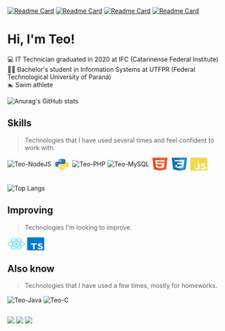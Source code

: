 [![Readme Card](https://github-readme-stats.vercel.app/api/pin/?username=teowch&repo=digital-image-processing&theme=midnight-purple)](https://github.com/teowch/digital-image-processing)
[![Readme Card](https://github-readme-stats.vercel.app/api/pin/?username=teowch&repo=os-dashboard&theme=midnight-purple)](https://github.com/teowch/os-dashboard)
[![Readme Card](https://github-readme-stats.vercel.app/api/pin/?username=teowch&repo=face-detector&theme=midnight-purple)](https://github.com/teowch/face-detector)
[![Readme Card](https://github-readme-stats.vercel.app/api/pin/?username=teowch&repo=pokemon-fangame&theme=midnight-purple)](https://github.com/teowch/pokemon-fangame)

# Hi, I'm Teo!
💻 IT Technician graduated in 2020 at IFC (Catarinense Federal Institute)<br>
👨‍💻 Bachelor's student in Information Systems at UTFPR (Federal Technological University of Paraná)<br>
🏊 Swim athlete

![Anurag's GitHub stats](https://github-readme-stats.vercel.app/api?username=teowch&show_icons=true&theme=midnight-purple)

## Skills
> Technologies that I have used several times and feel confident to work with.
<div style="display: inline_block">
  <img align="center" alt="Teo-NodeJS" height="30" width="40" src="https://cdn.jsdelivr.net/gh/devicons/devicon/icons/nodejs/nodejs-original.svg">
  <img align="center" alt="Teo-Python" height="30" width="40" src="https://raw.githubusercontent.com/devicons/devicon/master/icons/python/python-original.svg">
  <img align="center" alt="Teo-PHP" height="30" width="40" src="https://cdn.jsdelivr.net/gh/devicons/devicon/icons/php/php-original.svg">
  <img align="center" alt="Teo-MySQL" height="30" width="40" src="https://cdn.jsdelivr.net/gh/devicons/devicon/icons/mysql/mysql-original.svg">
  <img align="center" alt="Teo-HTML" height="30" width="40" src="https://raw.githubusercontent.com/devicons/devicon/master/icons/html5/html5-original.svg">
  <img align="center" alt="Teo-CSS" height="30" width="40" src="https://raw.githubusercontent.com/devicons/devicon/master/icons/css3/css3-original.svg">
  <img align="center" alt="Teo-Js" height="30" width="40" src="https://raw.githubusercontent.com/devicons/devicon/master/icons/javascript/javascript-plain.svg">
</div>
<br>

![Top Langs](https://github-readme-stats.vercel.app/api/top-langs/?username=teowch&layout=donut-vertical&exclude_repo=temdex&theme=midnight-purple)

## Improving
> Technologies I'm looking to improve.
<div style="display: inline_block">
  <img align="center" alt="Teo-React" height="30" width="40" src="https://raw.githubusercontent.com/devicons/devicon/master/icons/react/react-original.svg">
  <img align="center" alt="Teo-Ts" height="30" width="40" src="https://raw.githubusercontent.com/devicons/devicon/master/icons/typescript/typescript-plain.svg">
</div>

## Also know
> Technologies that I have used a few times, mostly for homeworks.
<div style="display: inline_block">
  <img align="center" alt="Teo-Java" height="30" width="40" src="https://cdn.jsdelivr.net/gh/devicons/devicon/icons/java/java-original.svg">
  <img align="center" alt="Teo-C" height="30" width="40" src="https://cdn.jsdelivr.net/gh/devicons/devicon/icons/c/c-line.svg">
</div>

##
 
<div> 
  <a href="https://instagram.com/teo_wch" target="_blank"><img src="https://img.shields.io/badge/-Instagram-%23E4405F?style=for-the-badge&logo=instagram&logoColor=white" target="_blank"></a>
  <a href = "mailto:teovs.wch@gmail.com"><img src="https://img.shields.io/badge/-Gmail-%23333?style=for-the-badge&logo=gmail&logoColor=white" target="_blank"></a>
  <a href="https://www.linkedin.com/in/teodoro-wacholski-88823b272/" target="_blank"><img src="https://img.shields.io/badge/-LinkedIn-%230077B5?style=for-the-badge&logo=linkedin&logoColor=white" target="_blank"></a> 
</div>
